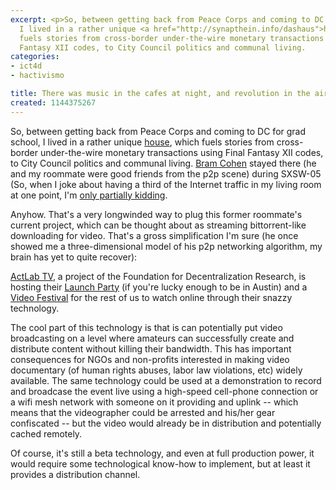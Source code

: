 ```yaml
---
excerpt: <p>So, between getting back from Peace Corps and coming to DC for grad school,
  I lived in a rather unique <a href="http://synapthein.info/dashaus">house</a>, which
  fuels stories from cross-border under-the-wire monetary transactions using Final
  Fantasy XII codes, to City Council politics and communal living.
categories:
- ict4d
- hactivismo

title: There was music in the cafes at night, and revolution in the air
created: 1144375267
---
```

<p>So, between getting back from Peace Corps and coming to DC for grad school, I lived in a rather unique <a href="http://synapthein.info/dashaus">house</a>, which fuels stories from cross-border under-the-wire monetary transactions using Final Fantasy XII codes, to City Council politics and communal living.  <a href="http://en.wikipedia.org/wiki/Bram_Cohen">Bram Cohen</a> stayed there (he and my roommate were good friends from the p2p scene) during SXSW-05 (So, when I joke about having a third of the Internet traffic in my living room at one point, I'm <a href="http://in.tech.yahoo.com/041103/137/2ho4i.html">only partially kidding</a>.</p>

<p>Anyhow.  That's a very longwinded way to plug this former roommate's current project, which can be thought about as streaming bittorrent-like downloading for video.  That's a gross simplification I'm sure (he once showed me a three-dimensional model of his p2p networking algorithm, my brain has yet to quite recover):</p>

<p><a href="http://www.actlab.tv/">ActLab TV</a>, a project of the Foundation for Decentralization Research, is hosting their <a href="http://blanu.livejournal.com/21570.html">Launch Party</a> (if you're lucky enough to be in Austin) and a <a href="http://www.actlab.tv/utr_festival.html">Video Festival</a> for the rest of us to watch online through their snazzy technology.</p>

<p>The cool part of this technology is that is can potentially put video broadcasting on a level where amateurs can successfully create and distribute content without killing their bandwidth.  This has important consequences for NGOs and non-profits interested in making video documentary (of human rights abuses, labor law violations, etc) widely available.  The same technology could be used at a demonstration to record and broadcase the event live using a high-speed cell-phone connection or a wifi mesh network with someone on it providing and uplink -- which means that the videographer could be arrested and his/her gear confiscated -- but the video would already be in distribution and potentially cached remotely.</p>

<p>Of course, it's still a beta technology, and even at full production power, it would require some technological know-how to implement, but at least it provides a distribution channel.</p>
